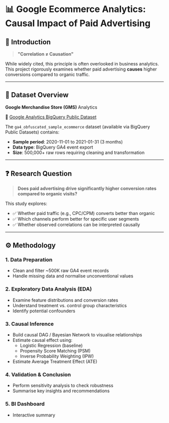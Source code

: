 # 📊 Google Ecommerce Analytics: Causal Impact of Paid Advertising

## 📌 Introduction  
> **"Correlation ≠ Causation"**

While widely cited, this principle is often overlooked in business analytics.  
This project rigorously examines whether paid advertising **causes** higher conversions compared to organic traffic.

---

## 📂 Dataset Overview  
**Google Merchandise Store (GMS)** Analytics  

🔗 [Google Analytics BigQuery Public Dataset](https://support.google.com/analytics/answer/7586738#where-the-data-comes-from&zippy=%2Cin-this-article)

The `ga4_obfuscated_sample_ecommerce` dataset (available via BigQuery Public Datasets) contains:
- **Sample period**: 2020-11-01 to 2021-01-31 (3 months)  
- **Data type**: BigQuery GA4 event export  
- **Size**: 500,000+ raw rows requiring cleaning and transformation  

---

## ❓ Research Question  

> **Does paid advertising drive significantly higher conversion rates compared to organic visits?**

This study explores:
- ✅ Whether paid traffic (e.g., CPC/CPM) converts better than organic
- ✅ Which channels perform better for specific user segments
- ✅ Whether observed correlations can be interpreted causally

---

## ⚙️ Methodology

### 1. **Data Preparation**
- Clean and filter ~500K raw GA4 event records  
- Handle missing data and normalise unconventional values

### 2. **Exploratory Data Analysis (EDA)**
- Examine feature distributions and conversion rates  
- Understand treatment vs. control group characteristics  
- Identify potential confounders

### 3. **Causal Inference**
- Build causal DAG / Bayesian Network to visualise relationships  
- Estimate causal effect using:
  - Logistic Regression (baseline)
  - Propensity Score Matching (PSM)
  - Inverse Probability Weighting (IPW)
- Estimate Average Treatment Effect (ATE)

### 4. **Validation & Conclusion**
- Perform sensitivity analysis to check robustness  
- Summarise key insights and recommendations

### 5. **BI Dashboard**
- Interactive summary

